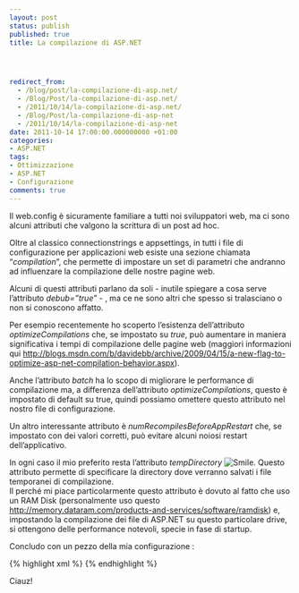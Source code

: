 ```yaml
---
layout: post
status: publish
published: true
title: La compilazione di ASP.NET




redirect_from: 
  - /blog/post/la-compilazione-di-asp.net/
  - /Blog/Post/la-compilazione-di-asp.net/
  - /2011/10/14/la-compilazione-di-asp.net/
  - /Blog/Post/la-compilazione-di-asp-net
  - /2011/10/14/la-compilazione-di-asp-net
date: 2011-10-14 17:00:00.000000000 +01:00
categories:
- ASP.NET
tags:
- Ottimizzazione
- ASP.NET
- Configurazione
comments: true
---
```

<p>Il web.config è sicuramente familiare a tutti noi sviluppatori web, ma ci sono alcuni attributi che valgono la scrittura di un post ad hoc.</p>  <p>Oltre al classico connectionstrings e appsettings, in tutti i file di configurazione per applicazioni web esiste una sezione chiamata “<em>compilation</em>”, che permette di impostare un set di parametri che andranno ad influenzare la compilazione delle nostre pagine web.</p>  <p>Alcuni di questi attributi parlano da soli - inutile spiegare a cosa serve l’attributo <em>debub=”true”</em> - , ma ce ne sono altri che spesso si tralasciano o non si conoscono affatto.</p>  <p>Per esempio recentemente ho scoperto l’esistenza dell’attributo <em>optimizeCompilations</em> che, se impostato su <em>true</em>, può aumentare in maniera significativa i tempi di compilazione delle pagine web (maggiori informazioni qui <a href="http://blogs.msdn.com/b/davidebb/archive/2009/04/15/a-new-flag-to-optimize-asp-net-compilation-behavior.aspx">http://blogs.msdn.com/b/davidebb/archive/2009/04/15/a-new-flag-to-optimize-asp-net-compilation-behavior.aspx</a>).</p>  <p>Anche l’attributo <em>batch</em> ha lo scopo di migliorare le performance di compilazione ma, a differenza dell’attributo <em>optimizeCompilations</em>, questo è impostato di default su true, quindi possiamo omettere questo attributo nel nostro file di configurazione.</p>  <p>Un altro interessante attributo è <em>numRecompilesBeforeAppRestart</em> che, se impostato con dei valori corretti, può evitare alcuni noiosi restart dell’applicativo.</p>  <p>In ogni caso il mio preferito resta l’attributo <em>tempDirectory</em> <img style="border-bottom-style: none; border-left-style: none; border-top-style: none; border-right-style: none" class="wlEmoticon wlEmoticon-smile" alt="Smile" src="http://tostring.it/UserFiles/imperugo/wlEmoticon-smile_2_11.png" />. Questo attributo permette di specificare la directory dove verranno salvati i file temporanei di compilazione.     <br />Il perché mi piace particolarmente questo attributo è dovuto al fatto che uso un RAM Disk (personalmente uso questo <a href="http://memory.dataram.com/products-and-services/software/ramdisk">http://memory.dataram.com/products-and-services/software/ramdisk</a>) e, impostando la compilazione dei file di ASP.NET su questo particolare drive, si ottengono delle performance notevoli, specie in fase di startup.</p>  <p>Concludo con un pezzo della mia configurazione :</p>  {% highlight xml %}
<compilation tempDirectory="G:\aspnet.temp\" 
                    optimizeCompilations="true" 
                    batch="true" 
                    debug="true" 
                    defaultLanguage="c#" 
                    numRecompilesBeforeAppRestart="250" 
                    targetFramework="4.0">
    <assemblies>
        <add assembly="System.Web.Abstractions, Version=4.0.0.0, Culture=neutral, PublicKeyToken=31BF3856AD364E35" />
        <add assembly="System.Web.Helpers, Version=1.0.0.0, Culture=neutral, PublicKeyToken=31BF3856AD364E35" />
        <add assembly="System.Web.Routing, Version=4.0.0.0, Culture=neutral, PublicKeyToken=31BF3856AD364E35" />
        <add assembly="System.Web.Mvc, Version=3.0.0.0, Culture=neutral, PublicKeyToken=31BF3856AD364E35" />
        <add assembly="System.Web.WebPages, Version=1.0.0.0, Culture=neutral, PublicKeyToken=31BF3856AD364E35" />
    </assemblies>
</compilation>
{% endhighlight %}
<p>Ciauz!</p>
